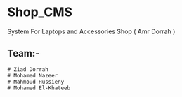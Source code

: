 # Shop_CMS
System For Laptops and Accessories Shop ( Amr Dorrah )

## Team:-

    # Ziad Dorrah
    # Mohamed Nazeer
    # Mahmoud Hussieny
    # Mohamed El-Khateeb
